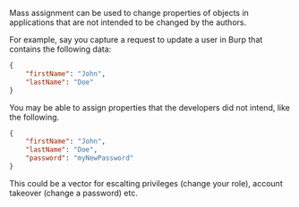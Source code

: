 Mass assignment can be used to change properties of objects in applications that are not intended to be changed by the authors.

For example, say you capture a request to update a user in Burp that contains the following data:

```json
{
	"firstName": "John",
	"lastName": "Doe"
}
```

You may be able to assign properties that the developers did not intend, like the following.

```json
{
	"firstName": "John",
	"lastName": "Doe",
	"password": "myNewPassword"
}
```

This could be a vector for escalting privileges (change your role), account takeover (change  a password) etc.